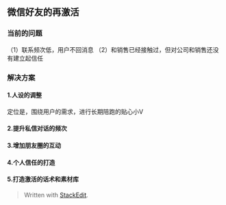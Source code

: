 

## 微信好友的再激活
### 当前的问题
（1）联系频次低，用户不回消息
（2）和销售已经接触过，但对公司和销售还没有建立起信任

### 解决方案
#### 1.人设的调整
定位是，围绕用户的需求，进行长期陪跑的贴心小V


#### 2.提升私信对话的频次



#### 3.增加朋友圈的互动



#### 4.个人信任的打造


#### 5.打造激活的话术和素材库












> Written with [StackEdit](https://stackedit.io/).


<!--stackedit_data:
eyJoaXN0b3J5IjpbNjU4NzUwNzIwLDEyNzc3MTY1NTQsLTM5ND
E3MjcxOV19
-->